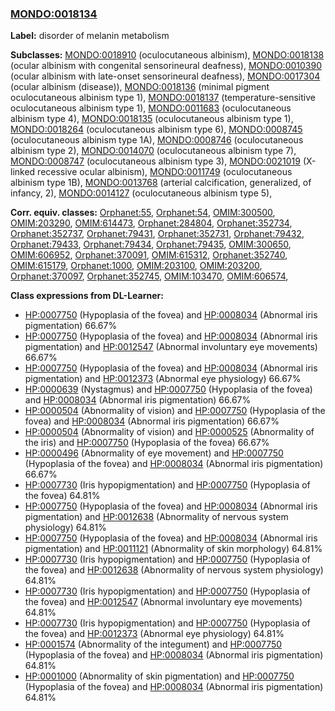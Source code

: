 
### [MONDO:0018134](http://purl.obolibrary.org/obo/MONDO_0018134)
**Label:** disorder of melanin metabolism

**Subclasses:** [MONDO:0018910](http://purl.obolibrary.org/obo/MONDO_0018910) (oculocutaneous albinism), [MONDO:0018138](http://purl.obolibrary.org/obo/MONDO_0018138) (ocular albinism with congenital sensorineural deafness), [MONDO:0010390](http://purl.obolibrary.org/obo/MONDO_0010390) (ocular albinism with late-onset sensorineural deafness), [MONDO:0017304](http://purl.obolibrary.org/obo/MONDO_0017304) (ocular albinism (disease)), [MONDO:0018136](http://purl.obolibrary.org/obo/MONDO_0018136) (minimal pigment oculocutaneous albinism type 1), [MONDO:0018137](http://purl.obolibrary.org/obo/MONDO_0018137) (temperature-sensitive oculocutaneous albinism type 1), [MONDO:0011683](http://purl.obolibrary.org/obo/MONDO_0011683) (oculocutaneous albinism type 4), [MONDO:0018135](http://purl.obolibrary.org/obo/MONDO_0018135) (oculocutaneous albinism type 1), [MONDO:0018264](http://purl.obolibrary.org/obo/MONDO_0018264) (oculocutaneous albinism type 6), [MONDO:0008745](http://purl.obolibrary.org/obo/MONDO_0008745) (oculocutaneous albinism type 1A), [MONDO:0008746](http://purl.obolibrary.org/obo/MONDO_0008746) (oculocutaneous albinism type 2), [MONDO:0014070](http://purl.obolibrary.org/obo/MONDO_0014070) (oculocutaneous albinism type 7), [MONDO:0008747](http://purl.obolibrary.org/obo/MONDO_0008747) (oculocutaneous albinism type 3), [MONDO:0021019](http://purl.obolibrary.org/obo/MONDO_0021019) (X-linked recessive ocular albinism), [MONDO:0011749](http://purl.obolibrary.org/obo/MONDO_0011749) (oculocutaneous albinism type 1B), [MONDO:0013768](http://purl.obolibrary.org/obo/MONDO_0013768) (arterial calcification, generalized, of infancy, 2), [MONDO:0014127](http://purl.obolibrary.org/obo/MONDO_0014127) (oculocutaneous albinism type 5), 

**Corr. equiv. classes:** [Orphanet:55](http://www.orpha.net/ORDO/Orphanet_55), [Orphanet:54](http://www.orpha.net/ORDO/Orphanet_54), [OMIM:300500](http://purl.obolibrary.org/obo/OMIM_300500), [OMIM:203290](http://purl.obolibrary.org/obo/OMIM_203290), [OMIM:614473](http://purl.obolibrary.org/obo/OMIM_614473), [Orphanet:284804](http://www.orpha.net/ORDO/Orphanet_284804), [Orphanet:352734](http://www.orpha.net/ORDO/Orphanet_352734), [Orphanet:352737](http://www.orpha.net/ORDO/Orphanet_352737), [Orphanet:79431](http://www.orpha.net/ORDO/Orphanet_79431), [Orphanet:352731](http://www.orpha.net/ORDO/Orphanet_352731), [Orphanet:79432](http://www.orpha.net/ORDO/Orphanet_79432), [Orphanet:79433](http://www.orpha.net/ORDO/Orphanet_79433), [Orphanet:79434](http://www.orpha.net/ORDO/Orphanet_79434), [Orphanet:79435](http://www.orpha.net/ORDO/Orphanet_79435), [OMIM:300650](http://purl.obolibrary.org/obo/OMIM_300650), [OMIM:606952](http://purl.obolibrary.org/obo/OMIM_606952), [Orphanet:370091](http://www.orpha.net/ORDO/Orphanet_370091), [OMIM:615312](http://purl.obolibrary.org/obo/OMIM_615312), [Orphanet:352740](http://www.orpha.net/ORDO/Orphanet_352740), [OMIM:615179](http://purl.obolibrary.org/obo/OMIM_615179), [Orphanet:1000](http://www.orpha.net/ORDO/Orphanet_1000), [OMIM:203100](http://purl.obolibrary.org/obo/OMIM_203100), [OMIM:203200](http://purl.obolibrary.org/obo/OMIM_203200), [Orphanet:370097](http://www.orpha.net/ORDO/Orphanet_370097), [Orphanet:352745](http://www.orpha.net/ORDO/Orphanet_352745), [OMIM:103470](http://purl.obolibrary.org/obo/OMIM_103470), [OMIM:606574](http://purl.obolibrary.org/obo/OMIM_606574), 

**Class expressions from DL-Learner:**

- [HP:0007750](http://purl.obolibrary.org/obo/HP_0007750) (Hypoplasia of the fovea) and [HP:0008034](http://purl.obolibrary.org/obo/HP_0008034) (Abnormal iris pigmentation) 66.67%
- [HP:0007750](http://purl.obolibrary.org/obo/HP_0007750) (Hypoplasia of the fovea) and [HP:0008034](http://purl.obolibrary.org/obo/HP_0008034) (Abnormal iris pigmentation) and [HP:0012547](http://purl.obolibrary.org/obo/HP_0012547) (Abnormal involuntary eye movements) 66.67%
- [HP:0007750](http://purl.obolibrary.org/obo/HP_0007750) (Hypoplasia of the fovea) and [HP:0008034](http://purl.obolibrary.org/obo/HP_0008034) (Abnormal iris pigmentation) and [HP:0012373](http://purl.obolibrary.org/obo/HP_0012373) (Abnormal eye physiology) 66.67%
- [HP:0000639](http://purl.obolibrary.org/obo/HP_0000639) (Nystagmus) and [HP:0007750](http://purl.obolibrary.org/obo/HP_0007750) (Hypoplasia of the fovea) and [HP:0008034](http://purl.obolibrary.org/obo/HP_0008034) (Abnormal iris pigmentation) 66.67%
- [HP:0000504](http://purl.obolibrary.org/obo/HP_0000504) (Abnormality of vision) and [HP:0007750](http://purl.obolibrary.org/obo/HP_0007750) (Hypoplasia of the fovea) and [HP:0008034](http://purl.obolibrary.org/obo/HP_0008034) (Abnormal iris pigmentation) 66.67%
- [HP:0000504](http://purl.obolibrary.org/obo/HP_0000504) (Abnormality of vision) and [HP:0000525](http://purl.obolibrary.org/obo/HP_0000525) (Abnormality of the iris) and [HP:0007750](http://purl.obolibrary.org/obo/HP_0007750) (Hypoplasia of the fovea) 66.67%
- [HP:0000496](http://purl.obolibrary.org/obo/HP_0000496) (Abnormality of eye movement) and [HP:0007750](http://purl.obolibrary.org/obo/HP_0007750) (Hypoplasia of the fovea) and [HP:0008034](http://purl.obolibrary.org/obo/HP_0008034) (Abnormal iris pigmentation) 66.67%
- [HP:0007730](http://purl.obolibrary.org/obo/HP_0007730) (Iris hypopigmentation) and [HP:0007750](http://purl.obolibrary.org/obo/HP_0007750) (Hypoplasia of the fovea) 64.81%
- [HP:0007750](http://purl.obolibrary.org/obo/HP_0007750) (Hypoplasia of the fovea) and [HP:0008034](http://purl.obolibrary.org/obo/HP_0008034) (Abnormal iris pigmentation) and [HP:0012638](http://purl.obolibrary.org/obo/HP_0012638) (Abnormality of nervous system physiology) 64.81%
- [HP:0007750](http://purl.obolibrary.org/obo/HP_0007750) (Hypoplasia of the fovea) and [HP:0008034](http://purl.obolibrary.org/obo/HP_0008034) (Abnormal iris pigmentation) and [HP:0011121](http://purl.obolibrary.org/obo/HP_0011121) (Abnormality of skin morphology) 64.81%
- [HP:0007730](http://purl.obolibrary.org/obo/HP_0007730) (Iris hypopigmentation) and [HP:0007750](http://purl.obolibrary.org/obo/HP_0007750) (Hypoplasia of the fovea) and [HP:0012638](http://purl.obolibrary.org/obo/HP_0012638) (Abnormality of nervous system physiology) 64.81%
- [HP:0007730](http://purl.obolibrary.org/obo/HP_0007730) (Iris hypopigmentation) and [HP:0007750](http://purl.obolibrary.org/obo/HP_0007750) (Hypoplasia of the fovea) and [HP:0012547](http://purl.obolibrary.org/obo/HP_0012547) (Abnormal involuntary eye movements) 64.81%
- [HP:0007730](http://purl.obolibrary.org/obo/HP_0007730) (Iris hypopigmentation) and [HP:0007750](http://purl.obolibrary.org/obo/HP_0007750) (Hypoplasia of the fovea) and [HP:0012373](http://purl.obolibrary.org/obo/HP_0012373) (Abnormal eye physiology) 64.81%
- [HP:0001574](http://purl.obolibrary.org/obo/HP_0001574) (Abnormality of the integument) and [HP:0007750](http://purl.obolibrary.org/obo/HP_0007750) (Hypoplasia of the fovea) and [HP:0008034](http://purl.obolibrary.org/obo/HP_0008034) (Abnormal iris pigmentation) 64.81%
- [HP:0001000](http://purl.obolibrary.org/obo/HP_0001000) (Abnormality of skin pigmentation) and [HP:0007750](http://purl.obolibrary.org/obo/HP_0007750) (Hypoplasia of the fovea) and [HP:0008034](http://purl.obolibrary.org/obo/HP_0008034) (Abnormal iris pigmentation) 64.81%


